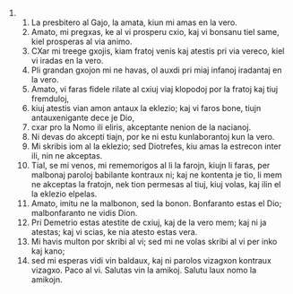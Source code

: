 <ol>
  <li>
    <ol>
      <li>La presbitero al Gajo, la amata, kiun mi amas en la vero.</li>
      <li>Amato, mi pregxas, ke al vi prosperu cxio, kaj vi bonsanu tiel same, kiel prosperas al via animo.</li>
      <li>CXar mi treege gxojis, kiam fratoj venis kaj atestis pri via vereco, kiel vi iradas en la vero.</li>
      <li>Pli grandan gxojon mi ne havas, ol auxdi pri miaj infanoj iradantaj en la vero.</li>
      <li>Amato, vi faras fidele rilate al cxiuj viaj klopodoj por la fratoj kaj tiuj fremduloj,</li>
      <li>kiuj atestis vian amon antaux la eklezio; kaj vi faros bone, tiujn antauxenigante dece je Dio,</li>
      <li>cxar pro la Nomo ili eliris, akceptante nenion de la nacianoj.</li>
      <li>Ni devas do akcepti tiajn, por ke ni estu kunlaborantoj kun la vero.</li>
      <li>Mi skribis iom al la eklezio; sed Diotrefes, kiu amas la estrecon inter ili, nin ne akceptas.</li>
      <li>Tial, se mi venos, mi rememorigos al li la farojn, kiujn li faras, per malbonaj paroloj babilante kontraux ni; kaj ne kontenta je tio, li mem ne akceptas la fratojn, nek tion permesas al tiuj, kiuj volas, kaj ilin el la eklezio elpelas.</li>
      <li>Amato, imitu ne la malbonon, sed la bonon. Bonfaranto estas el Dio;  malbonfaranto ne vidis Dion.</li>
      <li>Pri Demetrio estas atestite de cxiuj, kaj de la vero mem; kaj ni ja atestas; kaj vi scias, ke nia atesto estas vera.</li>
      <li>Mi havis multon por skribi al vi; sed mi ne volas skribi al vi per inko kaj kano;</li>
      <li>sed mi esperas vidi vin baldaux, kaj ni parolos vizagxon kontraux vizagxo.  Paco al vi. Salutas vin la amikoj. Salutu laux nomo la amikojn.</li>
    </ol>
  </li>
</ol>